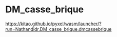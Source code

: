 # DM_casse_brique
https://kitao.github.io/pyxel/wasm/launcher/?run=Nathandidr.DM_casse_brique.dmcassebrique
